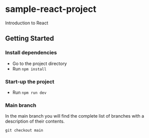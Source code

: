 # sample-react-project
Introduction to React

## Getting Started
### Install dependencies

- Go to the project directory
- Run `npm install`

### Start-up the project

- Run `npm run dev`

### Main branch

In the main branch you will find the complete list of branches with a description of their contents.

```shell
git checkout main
```